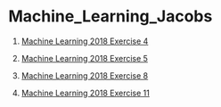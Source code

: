# Machine_Learning_Jacobs

1. [Machine Learning 2018 Exercise 4](http://minds.jacobs-university.de/sites/default/files/uploads/teaching/MLSpring2018/exercise4_MLSpring2018.pdf)

2. [Machine Learning 2018 Exercise 5](http://minds.jacobs-university.de/sites/default/files/uploads/teaching/MLSpring2018/exercise5_MLSpring2018.pdf)

3. [Machine Learning 2018 Exercise 8](http://minds.jacobs-university.de/sites/default/files/uploads/teaching/MLSpring2018/exercise8_MLSpring2018.pdf)

4. [Machine Learning 2018 Exercise 11](http://minds.jacobs-university.de/sites/default/files/uploads/teaching/MLSpring2018/exercise11_MLSpring2018.pdf)
